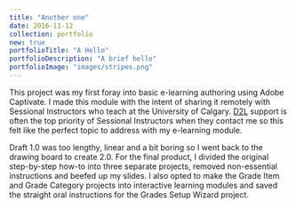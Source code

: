 ```yaml
---
title: "Another one"
date: 2016-11-12
collection: portfolio
new: true
portfolioTitle: "A Hello"
portfolioDescription: "A brief hello"
portfolioImage: "images/stripes.png"
---
```


This project was my first foray into basic e-learning authoring using Adobe Captivate. I made this module with the intent of sharing it remotely with Sessional Instructors who teach at the University of Calgary. [D2L](https://en.wikipedia.org/wiki/D2L) support is often the top priority of Sessional Instructors when they contact me so this felt like the perfect topic to address with my e-learning module. 

Draft 1.0 was too lengthy, linear and a bit boring so I went back to the drawing board to create 2.0. For the final product, I divided the original step-by-step how-to into three separate projects, removed non-essential instructions and beefed up my slides. I also opted to make the Grade Item and Grade Category projects into interactive learning modules and saved the straight oral instructions for the Grades Setup Wizard project.